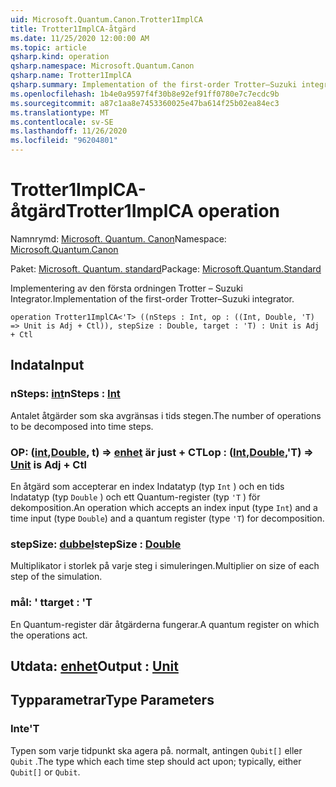 ```yaml
---
uid: Microsoft.Quantum.Canon.Trotter1ImplCA
title: Trotter1ImplCA-åtgärd
ms.date: 11/25/2020 12:00:00 AM
ms.topic: article
qsharp.kind: operation
qsharp.namespace: Microsoft.Quantum.Canon
qsharp.name: Trotter1ImplCA
qsharp.summary: Implementation of the first-order Trotter–Suzuki integrator.
ms.openlocfilehash: 1b4e0a9597f4f30b8e92ef91ff0780e7c7ecdc9b
ms.sourcegitcommit: a87c1aa8e7453360025e47ba614f25b02ea84ec3
ms.translationtype: MT
ms.contentlocale: sv-SE
ms.lasthandoff: 11/26/2020
ms.locfileid: "96204801"
---
```

# <a name="trotter1implca-operation"></a><span data-ttu-id="7a352-102">Trotter1ImplCA-åtgärd</span><span class="sxs-lookup"><span data-stu-id="7a352-102">Trotter1ImplCA operation</span></span>

<span data-ttu-id="7a352-103">Namnrymd: [Microsoft. Quantum. Canon](xref:Microsoft.Quantum.Canon)</span><span class="sxs-lookup"><span data-stu-id="7a352-103">Namespace: [Microsoft.Quantum.Canon](xref:Microsoft.Quantum.Canon)</span></span>

<span data-ttu-id="7a352-104">Paket: [Microsoft. Quantum. standard](https://nuget.org/packages/Microsoft.Quantum.Standard)</span><span class="sxs-lookup"><span data-stu-id="7a352-104">Package: [Microsoft.Quantum.Standard](https://nuget.org/packages/Microsoft.Quantum.Standard)</span></span>


<span data-ttu-id="7a352-105">Implementering av den första ordningen Trotter – Suzuki Integrator.</span><span class="sxs-lookup"><span data-stu-id="7a352-105">Implementation of the first-order Trotter–Suzuki integrator.</span></span>

```qsharp
operation Trotter1ImplCA<'T> ((nSteps : Int, op : ((Int, Double, 'T) => Unit is Adj + Ctl)), stepSize : Double, target : 'T) : Unit is Adj + Ctl
```


## <a name="input"></a><span data-ttu-id="7a352-106">Indata</span><span class="sxs-lookup"><span data-stu-id="7a352-106">Input</span></span>

### <a name="nsteps--int"></a><span data-ttu-id="7a352-107">nSteps: [int](xref:microsoft.quantum.lang-ref.int)</span><span class="sxs-lookup"><span data-stu-id="7a352-107">nSteps : [Int](xref:microsoft.quantum.lang-ref.int)</span></span>

<span data-ttu-id="7a352-108">Antalet åtgärder som ska avgränsas i tids stegen.</span><span class="sxs-lookup"><span data-stu-id="7a352-108">The number of operations to be decomposed into time steps.</span></span>


### <a name="op--intdoublet--unit--is-adj--ctl"></a><span data-ttu-id="7a352-109">OP: ([int](xref:microsoft.quantum.lang-ref.int),[Double](xref:microsoft.quantum.lang-ref.double), t) => [enhet](xref:microsoft.quantum.lang-ref.unit)  är just + CTL</span><span class="sxs-lookup"><span data-stu-id="7a352-109">op : ([Int](xref:microsoft.quantum.lang-ref.int),[Double](xref:microsoft.quantum.lang-ref.double),'T) => [Unit](xref:microsoft.quantum.lang-ref.unit)  is Adj + Ctl</span></span>

<span data-ttu-id="7a352-110">En åtgärd som accepterar en index Indatatyp (typ `Int` ) och en tids Indatatyp (typ `Double` ) och ett Quantum-register (typ `'T` ) för dekomposition.</span><span class="sxs-lookup"><span data-stu-id="7a352-110">An operation which accepts an index input (type `Int`) and a time input (type `Double`) and a quantum register (type `'T`) for decomposition.</span></span>


### <a name="stepsize--double"></a><span data-ttu-id="7a352-111">stepSize: [dubbel](xref:microsoft.quantum.lang-ref.double)</span><span class="sxs-lookup"><span data-stu-id="7a352-111">stepSize : [Double](xref:microsoft.quantum.lang-ref.double)</span></span>

<span data-ttu-id="7a352-112">Multiplikator i storlek på varje steg i simuleringen.</span><span class="sxs-lookup"><span data-stu-id="7a352-112">Multiplier on size of each step of the simulation.</span></span>


### <a name="target--t"></a><span data-ttu-id="7a352-113">mål: ' t</span><span class="sxs-lookup"><span data-stu-id="7a352-113">target : 'T</span></span>

<span data-ttu-id="7a352-114">En Quantum-register där åtgärderna fungerar.</span><span class="sxs-lookup"><span data-stu-id="7a352-114">A quantum register on which the operations act.</span></span>



## <a name="output--unit"></a><span data-ttu-id="7a352-115">Utdata: [enhet](xref:microsoft.quantum.lang-ref.unit)</span><span class="sxs-lookup"><span data-stu-id="7a352-115">Output : [Unit](xref:microsoft.quantum.lang-ref.unit)</span></span>



## <a name="type-parameters"></a><span data-ttu-id="7a352-116">Typparametrar</span><span class="sxs-lookup"><span data-stu-id="7a352-116">Type Parameters</span></span>

### <a name="t"></a><span data-ttu-id="7a352-117">Inte</span><span class="sxs-lookup"><span data-stu-id="7a352-117">'T</span></span>

<span data-ttu-id="7a352-118">Typen som varje tidpunkt ska agera på. normalt, antingen `Qubit[]` eller `Qubit` .</span><span class="sxs-lookup"><span data-stu-id="7a352-118">The type which each time step should act upon; typically, either `Qubit[]` or `Qubit`.</span></span>